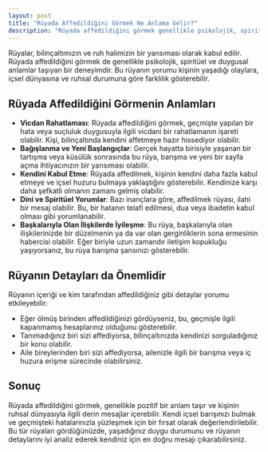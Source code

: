 ```yaml
---
layout: post
title: "Rüyada Affedildiğini Görmek Ne Anlama Gelir?"
description: "Rüyada affedildiğini görmek genellikle psikolojik, spiritüel ve duygusal anlamlar taşıyan bir deneyimdir."
---
```


Rüyalar, bilinçaltımızın ve ruh halimizin bir yansıması olarak kabul edilir. Rüyada affedildiğini görmek de genellikle psikolojik, spiritüel ve duygusal anlamlar taşıyan bir deneyimdir. Bu rüyanın yorumu kişinin yaşadığı olaylara, içsel dünyasına ve ruhsal durumuna göre farklılık gösterebilir.

## Rüyada Affedildiğini Görmenin Anlamları

- **Vicdan Rahatlaması**: Rüyada affedildiğini görmek, geçmişte yapılan bir hata veya suçluluk duygusuyla ilgili vicdani bir rahatlamanın işareti olabilir. Kişi, bilinçaltında kendini affetmeye hazır hissediyor olabilir.
- **Bağışlanma ve Yeni Başlangıçlar**: Gerçek hayatta birisiyle yaşanan bir tartışma veya küsülük sonrasında bu rüya, barışma ve yeni bir sayfa açma ihtiyacınızın bir yansıması olabilir.
- **Kendini Kabul Etme**: Rüyada affedilmek, kişinin kendini daha fazla kabul etmeye ve içsel huzuru bulmaya yaklaştığını gösterebilir. Kendinize karşı daha şefkatli olmanın zamanı gelmiş olabilir.
- **Dini ve Spiritüel Yorumlar**: Bazı inançlara göre, affedilmek rüyası, ilahi bir mesaj olabilir. Bu, bir hatanın telafi edilmesi, dua veya ibadetin kabul olması gibi yorumlanabilir.
- **Başkalarıyla Olan İlişkilerde İyileşme**: Bu rüya, başkalarıyla olan ilişkilerinizde bir düzelmenin ya da var olan gerginliklerin sona ermesinin habercisi olabilir. Eğer biriyle uzun zamandır iletişim kopukluğu yaşıyorsanız, bu rüya barışma şansınızı gösterebilir.

## Rüyanın Detayları da Önemlidir

Rüyanın içeriği ve kim tarafından affedildiğiniz gibi detaylar yorumu etkileyebilir:

- Eğer ölmüş birinden affedildiğinizi gördüyseniz, bu, geçmişle ilgili kapanmamış hesaplarınız olduğunu gösterebilir.
- Tanımadığınız biri sizi affediyorsa, bilinçaltınızda kendinizi sorguladığınız bir konu olabilir.
- Aile bireylerinden biri sizi affediyorsa, ailenizle ilgili bir barışma veya iç huzura erişme sürecinde olabilirsiniz.

## Sonuç

Rüyada affedildiğini görmek, genellikle pozitif bir anlam taşır ve kişinin ruhsal dünyasıyla ilgili derin mesajlar içerebilir. Kendi içsel barışınızı bulmak ve geçmişteki hatalarınızla yüzleşmek için bir fırsat olarak değerlendirilebilir. Bu tür rüyaları gördüğünüzde, yaşadığınız duygu durumunu ve rüyanın detaylarını iyi analiz ederek kendiniz için en doğru mesajı çıkarabilirsiniz.